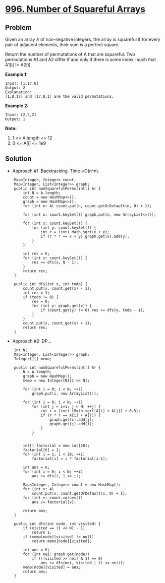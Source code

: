 # <a href='https://leetcode.com/problems/number-of-squareful-arrays/submissions/'>996. Number of Squareful Arrays</a>

## Problem
Given an array A of non-negative integers, the array is squareful if for every pair of adjacent elements, their sum is a perfect square.

Return the number of permutations of A that are squareful.  Two permutations A1 and A2 differ if and only if there is some index i such that A1[i] != A2[i].

<strong>Example 1:</strong>
```
Input: [1,17,8]
Output: 2
Explanation: 
[1,8,17] and [17,8,1] are the valid permutations.
```
<strong>Example 2:</strong>
```
Input: [2,2,2]
Output: 1
```

<strong>Note:</strong>
1. 1 <= A.length <= 12
2. 0 <= A[i] <= 1e9

## Solution
- Approach #1: Backtracking. Time->O(n^n).
```
    Map<Integer, Integer> count;
    Map<Integer, List<Integer>> graph;
    public int numSquarefulPerms(int[] A) {
        int N = A.length;
        count = new HashMap<>();
        graph = new HashMap<>();
        for (int n: A) count.put(n, count.getOrDefault(n, 0) + 1);
        
        for (int n: count.keySet()) graph.put(n, new ArrayList<>());
        
        for (int x: count.keySet()) {
            for (int y: count.keySet()) {
                int r = (int) Math.sqrt(x + y);
                if (r * r == x + y) graph.get(x).add(y);    
            }
        }
        
        int res = 0;
        for (int x: count.keySet()) {
            res += dfs(x, N - 1);
        }
        return res;
    }
    
    public int dfs(int x, int todo) {
        count.put(x, count.get(x) - 1);
        int res = 1;
        if (todo != 0) {
            res = 0;
            for (int y: graph.get(x)) {
                if (count.get(y) != 0) res += dfs(y, todo - 1);
            }
        }
        count.put(x, count.get(x) + 1);
        return res;
    }
```

- Approach #2: DP...
```
    int N;
    Map<Integer, List<Integer>> graph;
    Integer[][] memo;

    public int numSquarefulPerms(int[] A) {
        N = A.length;
        graph = new HashMap();
        memo = new Integer[N][1 << N];

        for (int i = 0; i < N; ++i)
            graph.put(i, new ArrayList());

        for (int i = 0; i < N; ++i)
            for (int j = i+1; j < N; ++j) {
                int r = (int) (Math.sqrt(A[i] + A[j]) + 0.5);
                if (r * r == A[i] + A[j]) {
                    graph.get(i).add(j);
                    graph.get(j).add(i);
                }
            }


        int[] factorial = new int[20];
        factorial[0] = 1;
        for (int i = 1; i < 20; ++i)
            factorial[i] = i * factorial[i-1];

        int ans = 0;
        for (int i = 0; i < N; ++i)
            ans += dfs(i, 1 << i);

        Map<Integer, Integer> count = new HashMap();
        for (int x: A)
            count.put(x, count.getOrDefault(x, 0) + 1);
        for (int v: count.values())
            ans /= factorial[v];

        return ans;
    }

    public int dfs(int node, int visited) {
        if (visited == (1 << N) - 1)
            return 1;
        if (memo[node][visited] != null)
            return memo[node][visited];

        int ans = 0;
        for (int nei: graph.get(node))
            if (((visited >> nei) & 1) == 0)
                ans += dfs(nei, visited | (1 << nei));
        memo[node][visited] = ans;
        return ans;
    }
```
